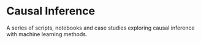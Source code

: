 # Causal Inference

A series of scripts, notebooks and case studies exploring causal inference with machine learning methods.